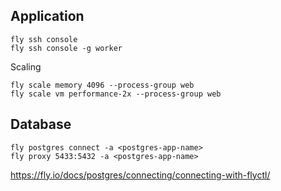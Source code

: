 ## Application

```
fly ssh console
fly ssh console -g worker
```

Scaling

```
fly scale memory 4096 --process-group web
fly scale vm performance-2x --process-group web
```
## Database

```
fly postgres connect -a <postgres-app-name>
fly proxy 5433:5432 -a <postgres-app-name>
```

https://fly.io/docs/postgres/connecting/connecting-with-flyctl/